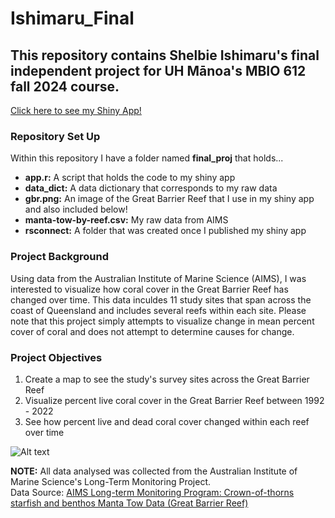 # Ishimaru_Final

## This repository contains Shelbie Ishimaru's final independent project for UH Mānoa's MBIO 612 fall 2024 course. 

[Click here to see my Shiny App!](https://skishimaru.shinyapps.io/Ishimaru_Final_Project/)

### Repository Set Up
Within this repository I have a folder named **final_proj** that holds...
- **app.r:** A script that holds the code to my shiny app
- **data_dict:** A data dictionary that corresponds to my raw data
- **gbr.png:** An image of the Great Barrier Reef that I use in my shiny app and also included below!
- **manta-tow-by-reef.csv:** My raw data from AIMS
- **rsconnect:** A folder that was created once I published my shiny app

### Project Background
Using data from the Australian Institute of Marine Science (AIMS), I was interested to visualize how coral cover in the Great Barrier Reef has changed over time. This data inculdes 11 study sites that span across the coast of Queensland and includes several reefs within each site. Please note that this project simply attempts to visualize change in mean percent cover of coral and does not attempt to determine causes for change. 

### Project Objectives
1. Create a map to see the study's survey sites across the Great Barrier Reef
2. Visualize percent live coral cover in the Great Barrier Reef between 1992 - 2022
3. See how percent live and dead coral cover changed within each reef over time
   
![Alt text](https://assets.wwf.org.au/image/upload/v1674690648/website-media/news-blogs/img-coral-underwater-great-barrier-reef-1000x600.jpg)

**NOTE:** All data analysed was collected from the Australian Institute of Marine Science's Long-Term Monitoring Project. <br>
Data Source: [AIMS Long-term Monitoring Program: Crown-of-thorns starfish and benthos Manta Tow Data (Great Barrier Reef)](https://apps.aims.gov.au/metadata/view/5bb9a340-4ade-11dc-8f56-00008a07204e)
